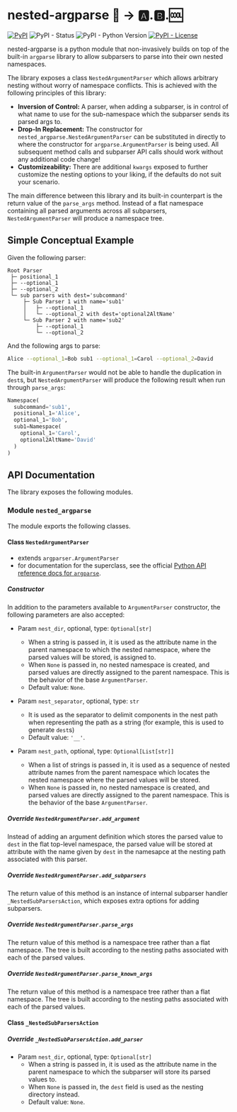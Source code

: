 # nested-argparse 💬 → 🅰.🅱.🆒

[![PyPI](https://img.shields.io/pypi/v/nested-argparse?color=brightgreen&label=pypi%20package)](https://pypi.org/project/nested-argparse/)
![PyPI - Status](https://img.shields.io/pypi/status/nested-argparse)
![PyPI - Python Version](https://img.shields.io/pypi/pyversions/nested-argparse)
[![PyPI - License](https://img.shields.io/pypi/l/nested-argparse)](https://github.com/stephen-zhao/nested_argparse/blob/main/LICENSE)

nested-argparse is a python module that non-invasively builds on top of the built-in `argparse` library to allow subparsers to parse into their own nested namespaces.

The library exposes a class `NestedArgumentParser` which allows arbitrary nesting without worry of namespace conflicts. This is achieved with the following principles of this library:

- **Inversion of Control:** A parser, when adding a subparser, is in control of what name to use for the sub-namespace which the subparser sends its parsed args to.
- **Drop-In Replacement:** The constructor for `nested_argparse.NestedArgumentParser` can be substituted in directly to where the constructor for `argparse.ArgumentParser` is being used. All subsequent method calls and subparser API calls should work without any additional code change!
- **Customizeability:** There are additional `kwargs` exposed to further customize the nesting options to your liking, if the defaults do not suit your scenario.

The main difference between this library and its built-in counterpart is the return value of the `parse_args` method. Instead of a flat namespace containing all parsed arguments across all subparsers, `NestedArgumentParser` will produce a namespace tree.

## Simple Conceptual Example

Given the following parser:

```
Root Parser
 ├─ positional_1
 ├─ --optional_1
 ├─ --optional_2
 └─ sub parsers with dest='subcommand'
     ├─ Sub Parser 1 with name='sub1'
     │   ├─ --optional_1
     │   └─ --optional_2 with dest='optional2AltName'
     └─ Sub Parser 2 with name='sub2'
         ├─ --optional_1
         └─ --optional_2
```

And the following args to parse:

```sh
Alice --optional_1=Bob sub1 --optional_1=Carol --optional_2=David
```

The built-in `ArgumentParser` would not be able to handle the duplication in `dest`s, but `NestedArgumentParser` will produce the following result when run through `parse_args`:

```py
Namespace(
  subcommand='sub1',
  positional_1='Alice',
  optional_1='Bob',
  sub1=Namespace(
    optional_1='Carol',
    optional2AltName='David'
  )
)
```

## API Documentation

The library exposes the following modules.

### Module `nested_argparse`

The module exports the following classes.

#### Class `NestedArgumentParser`

- extends `argparser.ArgumentParser`
- for documentation for the superclass, see the official [Python API reference docs for `argparse`](https://docs.python.org/3/library/argparse.html).

##### Constructor

In addition to the parameters available to `ArgumentParser` constructor, the following parameters are also accepted:

- Param `nest_dir`, optional, type: `Optional[str]`
  - When a string is passed in, it is used as the attribute name in the parent namespace to which the nested namespace, where the parsed values will be stored, is assigned to.
  - When `None` is passed in, no nested namespace is created, and parsed values are directly assigned to the parent namespace. This is the behavior of the base `ArgumentParser`.
  - Default value: `None`.

- Param `nest_separator`, optional, type: `str`
  - It is used as the separator to delimit components in the nest path when representing the path as a string (for example, this is used to generate `dest`s)
  - Default value: `'__'`.

- Param `nest_path`, optional, type: `Optional[List[str]]`
  - When a list of strings is passed in, it is used as a sequence of nested attribute names from the parent namespace which locates the nested namespace where the parsed values will be stored.
  - When `None` is passed in, no nested namespace is created, and parsed values are directly assigned to the parent namespace. This is the behavior of the base `ArgumentParser`.
  
##### Override `NestedArgumentParser.add_argument`

Instead of adding an argument definition which stores the parsed value to `dest` in the flat top-level namespace, the parsed value will be stored at attribute with the name given by `dest` in the namesapce at the nesting path associated with this parser.

##### Override `NestedArgumentParser.add_subparsers`

The return value of this method is an instance of internal subparser handler `_NestedSubParsersAction`, which exposes extra options for adding subparsers.

##### Override `NestedArgumentParser.parse_args`

The return value of this method is a namespace tree rather than a flat namespace. The tree is built according to the nesting paths associated with each of the parsed values.

##### Override `NestedArgumentParser.parse_known_args`

The return value of this method is a namespace tree rather than a flat namespace. The tree is built according to the nesting paths associated with each of the parsed values.

#### Class `_NestedSubParsersAction`

##### Override `_NestedSubParsersAction.add_parser`

- Param `nest_dir`, optional, type: `Optional[str]`
  - When a string is passed in, it is used as the attribute name in the parent namespace to which the subparser will store its parsed values to.
  - When `None` is passed in, the `dest` field is used as the nesting directory instead.
  - Default value: `None`.
